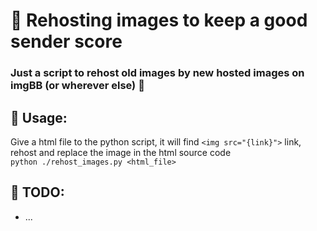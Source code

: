 # 👏 Rehosting images to keep a good sender score

### Just a script to rehost old images by new hosted images on imgBB (or wherever else) 🤝


## 📖 Usage:
Give a html file to the python script, it will find ``<img src="{link}">`` link, rehost and replace the image in the html source code     
``python ./rehost_images.py <html_file>``

## 📝 TODO:
- ...
